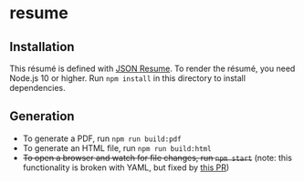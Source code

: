 # resume

## Installation
This résumé is defined with [JSON Resume](https://jsonresume.org/). To render the résumé, you need Node.js 10 or higher.
Run `npm install` in this directory to install dependencies.

## Generation
* To generate a PDF, run `npm run build:pdf`
* To generate an HTML file, run `npm run build:html`
* ~~To open a browser and watch for file changes, run `npm start`~~ (note: this functionality is broken with YAML, but fixed by [this PR](https://github.com/jsonresume/resume-cli/pull/722))

